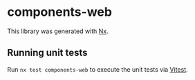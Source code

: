 # components-web

This library was generated with [Nx](https://nx.dev).

## Running unit tests

Run `nx test components-web` to execute the unit tests via [Vitest](https://vitest.dev/).
